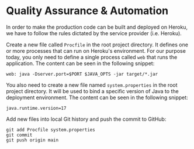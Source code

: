 # Quality Assurance & Automation

In order to make the production code can be built and deployed on Heroku,
we have to follow the rules dictated by the service provider (i.e. Heroku).

Create a new file called `Procfile` in the root project directory.
It defines one or more processes that can run on Heroku's environment.
For our purpose today, you only need to define a single process called `web` that runs the application.
The content can be seen in the following snippet:

```procfile
web: java -Dserver.port=$PORT $JAVA_OPTS -jar target/*.jar
```

You also need to create a new file named `system.properties` in the root project directory.
It will be used to bind a specific version of Java to the deployment environment.
The content can be seen in the following snippet:

```properties
java.runtime.version=17
```

Add new files into local Git history and push the commit to GitHub:

```shell
git add Procfile system.properties
git commit
git push origin main
```
